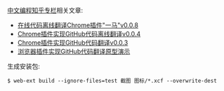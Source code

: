[中文编程知乎专栏](https://zhuanlan.zhihu.com/c_140193266)相关文章:

- [在线代码离线翻译Chrome插件"一马"v0.0.8](https://zhuanlan.zhihu.com/p/48120706)
- [Chrome插件实现GitHub代码离线翻译v0.0.4](https://zhuanlan.zhihu.com/p/47215777)
- [Chrome插件实现GitHub代码翻译v0.0.3](https://zhuanlan.zhihu.com/p/47071729)
- [浏览器插件实现GitHub代码翻译原型演示](https://zhuanlan.zhihu.com/p/43304088)

生成安装包:
```
$ web-ext build --ignore-files=test 截图 图标/*.xcf --overwrite-dest
```
